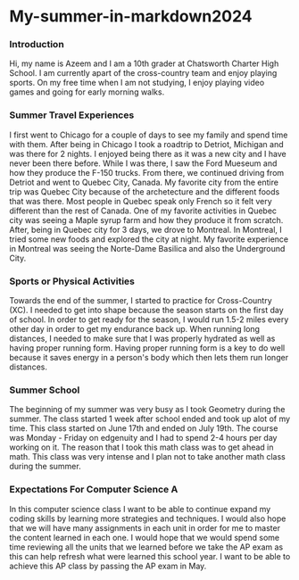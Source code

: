# My-summer-in-markdown2024


### Introduction

Hi, my name is Azeem and I am a 10th grader at Chatsworth Charter High School.
I am currently apart of the cross-country team and enjoy playing sports.
On my free time when I am not studying, I enjoy playing video games and going for early morning walks.

### Summer Travel Experiences


I first went to Chicago for a couple of days to see my family and spend time with them.
After being in Chicago I took a roadtrip to Detriot, Michigan and was there for 2 nights. 
I enjoyed being there as it was a new city and I have never been there before. 
While I was there, I saw the Ford Mueseum and how they produce the F-150 trucks. 
From there, we continued driving from Detriot and went to Quebec City, Canada. 
My favorite city from the entire trip was Quebec City because of the archetecture and the different foods that was there.
Most people in Quebec speak only French so it felt very different than the rest of Canada.
One of my favorite activities in Quebec city was seeing a Maple syrup farm and how they produce it from scratch.
After, being in Quebec city for 3 days, we drove to Montreal.
In Montreal, I tried some new foods and explored the city at night.
My favorite experience in Montreal was seeing the Norte-Dame Basilica and also the Underground City.

### Sports or Physical Activities

Towards the end of the summer, I started to practice for Cross-Country (XC).
I needed to get into shape because the season starts on the first day of school.
In order to get ready for the season, I would run 1.5-2 miles every other day in order to get my endurance back up.
When running long distances, I needed to make sure that I was properly hydrated as well as having proper running form.
Having proper running form is a key to do well because it saves energy in a person's body which then lets them run longer distances.


### Summer School

The beginning of my summer was very busy as I took Geometry during the summer.
The class started 1 week after school ended and took up alot of my time.
This class started on June 17th and ended on July 19th.
The course was Monday - Friday on edgenuity and I had to spend 2-4 hours per day working on it.
The reason that I took this math class was to get ahead in math.
This class was very intense and I plan not to take another math class during the summer.


### Expectations For Computer Science A
In this computer science class I want to be able to continue expand my coding skills by learning more strategies and techniques.
I would also hope that we will have many assignments in each unit in order for me to master the content learned in each one.
I would hope that we would  spend some time reviewing all the units that we learned before we take the AP exam as this can help refresh what were learned this school year.
I want to be able to achieve this AP class by passing the AP exam in May. 


